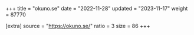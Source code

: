 +++
title = "okuno.se"
date = "2022-11-28"
updated = "2023-11-17"
weight = 87770

[extra]
source = "https://okuno.se/"
ratio = 3
size = 86
+++
